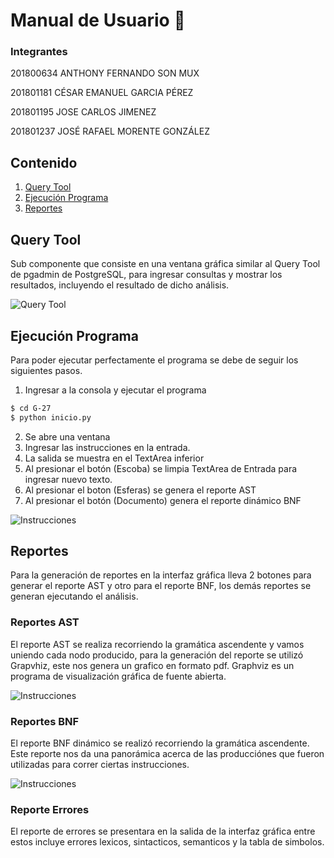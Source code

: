 # Manual de Usuario :closed_book:

### Integrantes
201800634	ANTHONY FERNANDO SON MUX

201801181	CÉSAR EMANUEL GARCIA PÉREZ

201801195	JOSE CARLOS JIMENEZ

201801237	JOSÉ RAFAEL MORENTE GONZÁLEZ

## Contenido
1. [Query Tool](#id1)
2. [Ejecución Programa](#id2)
3. [Reportes](#id3)

## Query Tool<a name="id1"></a>
Sub componente que consiste en una ventana gráfica similar al Query Tool de pgadmin de PostgreSQL, para ingresar consultas y mostrar los resultados, incluyendo el resultado de dicho análisis.

![Query Tool](https://res.cloudinary.com/dtpqmjmhk/image/upload/v1608784300/OLC2/Captura_de_Pantalla_2020-12-23_a_la_s_16.17.46_yp1q8f.png)

## Ejecución Programa<a name="id2"></a>
Para poder ejecutar perfectamente el programa se debe de seguir los siguientes pasos.
1. Ingresar a la consola y ejecutar el programa

```sh
$ cd G-27
$ python inicio.py
```
2. Se abre una ventana 
3. Ingresar las instrucciones en la entrada.
4. La salida se muestra en el TextArea inferior
5. Al presionar el botón (Escoba) se limpia TextArea de Entrada para ingresar nuevo texto.
6. Al presionar el boton (Esferas) se genera el reporte AST
7. Al presionar el botón (Documento) genera el reporte dinámico BNF

![Instrucciones](https://res.cloudinary.com/dtpqmjmhk/image/upload/v1608789352/OLC2/Captura_de_Pantalla_2020-12-23_a_la_s_23.55.25_xzkf3u.png)


## Reportes <a name="id3"></a>
Para la generación de reportes en la interfaz gráfica lleva 2 botones para generar el reporte AST y otro para el reporte BNF, los demás reportes se generan ejecutando el análisis.

### Reportes AST
El reporte AST se realiza recorriendo la gramática ascendente y vamos uniendo cada nodo producido, para la generación del reporte se utilizó Grapvhiz, este nos genera un grafico en formato pdf. Graphviz es un programa de visualización gráfica de fuente abierta.

![Instrucciones](https://res.cloudinary.com/dtpqmjmhk/image/upload/v1608789283/OLC2/Captura_de_Pantalla_2020-12-23_a_la_s_23.52.32_gd8hq0.png)

### Reportes BNF
El reporte BNF dinámico se realizó recorriendo la gramática ascendente. Este reporte nos da una panorámica acerca de las producciónes que fueron utilizadas para correr ciertas instrucciones.

![Instrucciones](https://res.cloudinary.com/dtpqmjmhk/image/upload/v1608789283/OLC2/Captura_de_Pantalla_2020-12-23_a_la_s_23.51.14_hziuo4.png)

### Reporte Errores
El reporte de errores se presentara en la salida de la interfaz gráfica entre estos incluye errores lexicos, sintacticos, semanticos y la tabla de simbolos.
